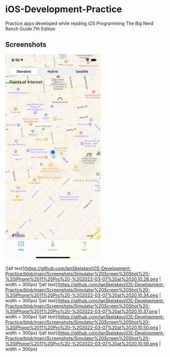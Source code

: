 # iOS-Development-Practice
Practice apps developed while reading iOS Programming The Big Nerd Ranch Guide 7th Edition
## Screenshots

<img src="https://github.com/IanSkelskey/iOS-Development-Practice/blob/main/Screenshots/Simulator%20Screen%20Shot%20-%20iPhone%2011%20Pro%20-%202022-03-07%20at%2020.10.28.png" width="300">

![alt text](https://github.com/IanSkelskey/iOS-Development-Practice/blob/main/Screenshots/Simulator%20Screen%20Shot%20-%20iPhone%2011%20Pro%20-%202022-03-07%20at%2020.10.28.png | width = 300px)
![alt text](https://github.com/IanSkelskey/iOS-Development-Practice/blob/main/Screenshots/Simulator%20Screen%20Shot%20-%20iPhone%2011%20Pro%20-%202022-03-07%20at%2020.10.34.png | width = 300px)
![alt text](https://github.com/IanSkelskey/iOS-Development-Practice/blob/main/Screenshots/Simulator%20Screen%20Shot%20-%20iPhone%2011%20Pro%20-%202022-03-07%20at%2020.10.37.png | width = 300px)
![alt text](https://github.com/IanSkelskey/iOS-Development-Practice/blob/main/Screenshots/Simulator%20Screen%20Shot%20-%20iPhone%2011%20Pro%20-%202022-03-07%20at%2020.10.50.png | width = 300px)
![alt text](https://github.com/IanSkelskey/iOS-Development-Practice/blob/main/Screenshots/Simulator%20Screen%20Shot%20-%20iPhone%2011%20Pro%20-%202022-03-07%20at%2020.10.59.png | width = 300px)
